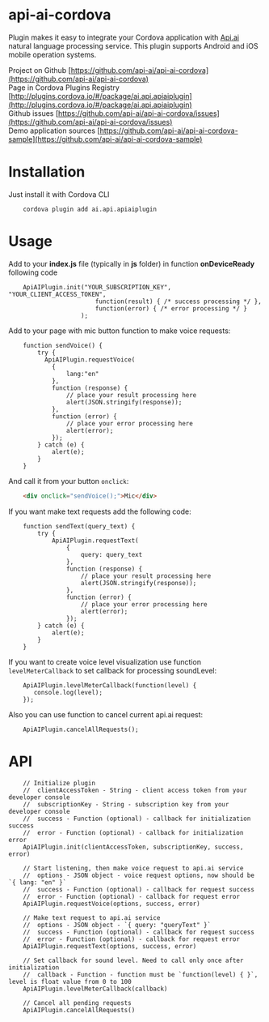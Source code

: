api-ai-cordova
==============
Plugin makes it easy to integrate your Cordova application with [Api.ai](http://api.ai) natural language processing service. This plugin supports Android and iOS mobile operation systems.

Project on Github [https://github.com/api-ai/api-ai-cordova](https://github.com/api-ai/api-ai-cordova)  
Page in Cordova Plugins Registry [http://plugins.cordova.io/#/package/ai.api.apiaiplugin](http://plugins.cordova.io/#/package/ai.api.apiaiplugin)  
Github issues [https://github.com/api-ai/api-ai-cordova/issues](https://github.com/api-ai/api-ai-cordova/issues)  
Demo application sources [https://github.com/api-ai/api-ai-cordova-sample](https://github.com/api-ai/api-ai-cordova-sample)  

# Installation
Just install it with Cordova CLI
```shell
    cordova plugin add ai.api.apiaiplugin
```

# Usage

Add to your **index.js** file (typically in **js** folder) in function **onDeviceReady** following code
```
    ApiAIPlugin.init("YOUR_SUBSCRIPTION_KEY", "YOUR_CLIENT_ACCESS_TOKEN", 
                        function(result) { /* success processing */ },
                        function(error) { /* error processing */ }
                    );
```

Add to your page with mic button function to make voice requests:
```
    function sendVoice() {
        try {     
          ApiAIPlugin.requestVoice(
            {
                lang:"en"
            },
            function (response) {
                // place your result processing here
                alert(JSON.stringify(response));
            },
            function (error) {
                // place your error processing here
                alert(error);
            });                
        } catch (e) {
            alert(e);
        }
    }
```

And call it from your button ```onclick```:
```html
    <div onclick="sendVoice();">Mic</div>
```

If you want make text requests add the following code:
```
    function sendText(query_text) {
        try {
            ApiAIPlugin.requestText(
                {
                    query: query_text
                },
                function (response) {
                    // place your result processing here
                    alert(JSON.stringify(response));
                },
                function (error) {
                    // place your error processing here
                    alert(error);
                });
        } catch (e) {
            alert(e);
        }
    }
```

If you want to create voice level visualization use function ```levelMeterCallback``` to set callback for processing soundLevel:
```
    ApiAIPlugin.levelMeterCallback(function(level) {
       console.log(level);
    });
```

Also you can use function to cancel current api.ai request:
```
    ApiAIPlugin.cancelAllRequests();
```

# API
```
    // Initialize plugin
    //  clientAccessToken - String - client access token from your developer console
    //  subscriptionKey - String - subscription key from your developer console
    //  success - Function (optional) - callback for initialization success
    //  error - Function (optional) - callback for initialization error
    ApiAIPlugin.init(clientAccessToken, subscriptionKey, success, error)

    // Start listening, then make voice request to api.ai service
    //  options - JSON object - voice request options, now should be `{ lang: "en" }`
    //  success - Function (optional) - callback for request success
    //  error - Function (optional) - callback for request error
    ApiAIPlugin.requestVoice(options, success, error)

    // Make text request to api.ai service
    //  options - JSON object - `{ query: "queryText" }`
    //  success - Function (optional) - callback for request success
    //  error - Function (optional) - callback for request error
    ApiAIPlugin.requestText(options, success, error)

    // Set callback for sound level. Need to call only once after initialization
    //  callback - Function - function must be `function(level) { }`, level is float value from 0 to 100
    ApiAIPlugin.levelMeterCallback(callback)

    // Cancel all pending requests
    ApiAIPlugin.cancelAllRequests()
```
